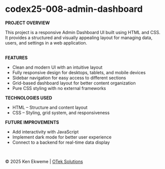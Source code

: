 # codex25-008-admin-dashboard

<p><strong>PROJECT OVERVIEW</strong></p>
This project is a responsive Admin Dashboard UI built using HTML and CSS. It provides a structured and visually appealing layout for managing data, users, and settings in a web application.
<br><br>
<p><strong>FEATURES</strong></p>
<ul>
  <li>Clean and modern UI with an intuitive layout</li>
  <li>Fully responsive design for desktops, tablets, and mobile devices</li>
  <li>Sidebar navigation for easy access to different sections</li>
  <li>Grid-based dashboard layout for better content organization</li>
  <li>Pure CSS styling with no external frameworks</li>
</ul>
<p><strong>TECHNOLOGIES USED</strong></p>
<ul>
  <li>HTML – Structure and content layout</li>
  <li>CSS – Styling, grid system, and responsiveness</li>
</ul>
<p><strong>FUTURE IMPROVEMENTS</strong></p>
<ul>
<li>Add interactivity with JavaScript</li>
<li>Implement dark mode for better user experience</li>
<li>Connect to a backend for real-time data display</li>
</ul>
<br>
<footer>
    <p>&copy; 2025 Ken Ekweme | <a href="https://www.oteksolutions.net" target="_blank">OTek Solutions</a></p>
</footer>
